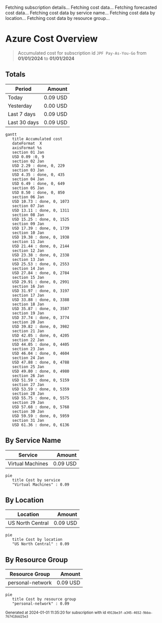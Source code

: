 Fetching subscription details...
Fetching cost data...
Fetching forecasted cost data...
Fetching cost data by service name...
Fetching cost data by location...
Fetching cost data by resource group...
# Azure Cost Overview

> Accumulated cost for subscription id `JPF Pay-As-You-Go` from **01/01/2024** to **01/01/2024**

## Totals

|Period|Amount|
|---|---:|
|Today|0.09 USD|
|Yesterday|0.00 USD|
|Last 7 days|0.09 USD|
|Last 30 days|0.09 USD|

```mermaid
gantt
   title Accumulated cost
   dateFormat  X
   axisFormat %s
   section 01 Jan
   USD 0.09 :0, 9
   section 02 Jan
   USD 2.29 : done, 0, 229
   section 03 Jan
   USD 4.35 : done, 0, 435
   section 04 Jan
   USD 6.49 : done, 0, 649
   section 05 Jan
   USD 8.50 : done, 0, 850
   section 06 Jan
   USD 10.73 : done, 0, 1073
   section 07 Jan
   USD 13.11 : done, 0, 1311
   section 08 Jan
   USD 15.25 : done, 0, 1525
   section 09 Jan
   USD 17.39 : done, 0, 1739
   section 10 Jan
   USD 19.38 : done, 0, 1938
   section 11 Jan
   USD 21.44 : done, 0, 2144
   section 12 Jan
   USD 23.38 : done, 0, 2338
   section 13 Jan
   USD 25.53 : done, 0, 2553
   section 14 Jan
   USD 27.84 : done, 0, 2784
   section 15 Jan
   USD 29.91 : done, 0, 2991
   section 16 Jan
   USD 31.97 : done, 0, 3197
   section 17 Jan
   USD 33.88 : done, 0, 3388
   section 18 Jan
   USD 35.87 : done, 0, 3587
   section 19 Jan
   USD 37.74 : done, 0, 3774
   section 20 Jan
   USD 39.82 : done, 0, 3982
   section 21 Jan
   USD 42.05 : done, 0, 4205
   section 22 Jan
   USD 44.05 : done, 0, 4405
   section 23 Jan
   USD 46.04 : done, 0, 4604
   section 24 Jan
   USD 47.88 : done, 0, 4788
   section 25 Jan
   USD 49.80 : done, 0, 4980
   section 26 Jan
   USD 51.59 : done, 0, 5159
   section 27 Jan
   USD 53.59 : done, 0, 5359
   section 28 Jan
   USD 55.75 : done, 0, 5575
   section 29 Jan
   USD 57.68 : done, 0, 5768
   section 30 Jan
   USD 59.59 : done, 0, 5959
   section 31 Jan
   USD 61.36 : done, 0, 6136
```

## By Service Name

|Service|Amount|
|---|---:|
|Virtual Machines|0.09 USD|

```mermaid
pie
   title Cost by service
   "Virtual Machines" : 0.09
```

## By Location

|Location|Amount|
|---|---:|
|US North Central|0.09 USD|

```mermaid
pie
   title Cost by location
   "US North Central" : 0.09
```

## By Resource Group

|Resource Group|Amount|
|---|---:|
|personal-network|0.09 USD|

```mermaid
pie
   title Cost by resource group
   "personal-network" : 0.09
```

<sup>Generated at 2024-01-01 11:35:20 for subscription with id `4913be3f-a345-4652-9bba-767418dd25e3`</sup>
